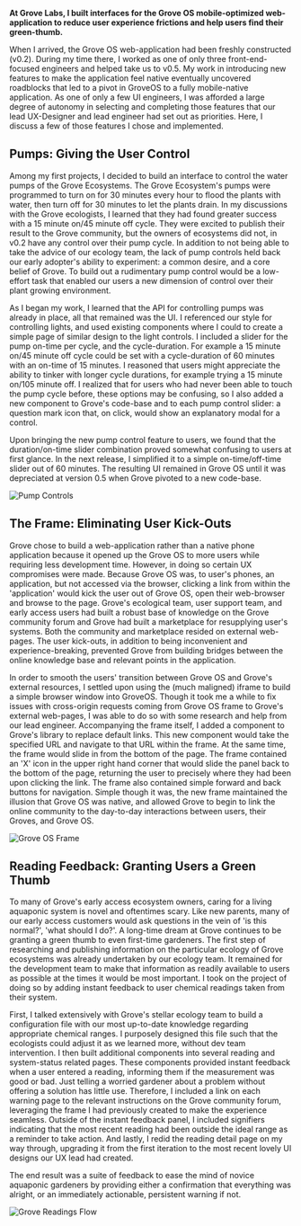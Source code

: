 **At Grove Labs, I built interfaces for the Grove OS mobile-optimized web-application to reduce user experience frictions and help users find their green-thumb.**

When I arrived, the Grove OS web-application had been freshly constructed (v0.2). During my time there, I worked as one of only three front-end-focused engineers and helped take us to v0.5. My work in introducing new features to make the application feel native eventually uncovered roadblocks that led to a pivot in GroveOS to a fully mobile-native application. As one of only a few UI engineers, I was afforded a large degree of autonomy in selecting and completing those features that our lead UX-Designer and lead engineer had set out as priorities. Here, I discuss a few of those features I chose and implemented.

## Pumps: Giving the User Control

Among my first projects, I decided to build an interface to control the water pumps of the Grove Ecosystems. The Grove Ecosystem's pumps were programmed to turn on for 30 minutes every hour to flood the plants with water, then turn off for 30 minutes to let the plants drain. In my discussions with the Grove ecologists, I learned that they had found greater success with a 15 minute on/45 minute off cycle. They were excited to publish their result to the Grove community, but the owners of ecosystems did not, in v0.2 have any control over their pump cycle. In addition to not being able to take the advice of our ecology team, the lack of pump controls held back our early adopter's ability to experiment: a common desire, and a core belief of Grove. To build out a rudimentary pump control would be a low-effort task that enabled our users a new dimension of control over their plant growing environment.

As I began my work, I learned that the API for controlling pumps was already in place, all that remained was the UI. I referenced our style for controlling lights, and used existing components where I could to create a simple page of similar design to the light controls. I included a slider for the pump on-time per cycle, and the cycle-duration. For example a 15 minute on/45 minute off cycle could be set with a cycle-duration of 60 minutes with an on-time of 15 minutes. I reasoned that users might appreciate the ability to tinker with longer cycle durations, for example trying a 15 minute on/105 minute off. I realized that for users who had never been able to touch the pump cycle before, these options may be confusing, so I also added a new component to Grove's code-base and to each pump control slider: a question mark icon that, on click, would show an explanatory modal for a control.

Upon bringing the new pump control feature to users, we found that the duration/on-time slider combination proved somewhat confusing to users at first glance. In the next release, I simplified it to a simple on-time/off-time slider out of 60 minutes. The resulting UI remained in Grove OS until it was depreciated at version 0.5 when Grove pivoted to a new code-base.

![Pump Controls]({{assets}}/img/grove_pump_tool.png)

## The Frame: Eliminating User Kick-Outs

Grove chose to build a web-application rather than a native phone application because it opened up the Grove OS to more users while requiring less development time. However, in doing so certain UX compromises were made. Because Grove OS was, to user's phones, an application, but not accessed via the browser, clicking a link from within the 'application' would kick the user out of Grove OS, open their web-browser and browse to the page. Grove's ecological team, user support team, and early access users had built a robust base of knowledge on the Grove community forum and Grove had built a marketplace for resupplying user's systems. Both the community and marketplace resided on external web-pages. The user kick-outs, in addition to being inconvenient and experience-breaking, prevented Grove from building bridges between the online knowledge base and relevant points in the application.

In order to smooth the users' transition between Grove OS and Grove's external resources, I settled upon using the (much maligned) iframe to build a simple browser window into GroveOS. Though it took me a while to fix issues with cross-origin requests coming from Grove OS frame to Grove's external web-pages, I was able to do so with some research and help from our lead engineer. Accompanying the frame itself, I added a component to Grove's library to replace default links. This new component would take the specified URL and navigate to that URL within the frame. At the same time, the frame would slide in from the bottom of the page. The frame contained an 'X' icon in the upper right hand corner that would slide the panel back to the bottom of the page, returning the user to precisely where they had been upon clicking the link. The frame also contained simple forward and back buttons for navigation. Simple though it was, the new frame maintained the illusion that Grove OS was native, and allowed Grove to begin to link the online community to the day-to-day interactions between users, their Groves, and Grove OS.

![Grove OS Frame]({{assets}}/img/grove_iframe.gif)

## Reading Feedback: Granting Users a Green Thumb

To many of Grove's early access ecosystem owners, caring for a living aquaponic system is novel and oftentimes scary. Like new parents, many of our early access customers would ask questions in the vein of 'is this normal?', 'what should I do?'. A long-time dream at Grove continues to be granting a green thumb to even first-time gardeners. The first step of researching and publishing information on the particular ecology of Grove ecosystems was already undertaken by our ecology team. It remained for the development team to make that information as readily available to users as possible at the times it would be most important. I took on the project of doing so by adding instant feedback to user chemical readings taken from their system.

First, I talked extensively with Grove's stellar ecology team to build a configuration file with our most up-to-date knowledge regarding appropriate chemical ranges. I purposely designed this file such that the ecologists could adjust it as we learned more, without dev team intervention. I then built additional components into several reading and system-status related pages. These components provided instant feedback when a user entered a reading, informing them if the measurement was good or bad. Just telling a worried gardener about a problem without offering a solution has little use. Therefore, I included a link on each warning page to the relevant instructions on the Grove community forum, leveraging the frame I had previously created to make the experience seamless. Outside of the instant feedback panel, I included signifiers indicating that the most recent reading had been outside the ideal range as a reminder to take action. And lastly, I redid the reading detail page on my way through, upgrading it from the first iteration to the most recent lovely UI designs our UX lead had created.

The end result was a suite of feedback to ease the mind of novice aquaponic gardeners by providing either a confirmation that everything was alright, or an immediately actionable, persistent warning if not.

![Grove Readings Flow]({{assets}}/img/grove_readings.gif)